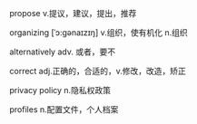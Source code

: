 propose v.提议，建议，提出，推荐

organizing [ˈɔ:ɡənaɪzɪŋ] v.组织，使有机化 n.组织 

alternatively adv. 或者，要不

correct adj.正确的，合适的，v.修改，改造，矫正

privacy policy n.隐私权政策

profiles n.配置文件，个人档案